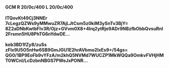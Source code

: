 #### GCM R 20/0c/400 L 20/0c/400
**ITQovKt49Cj3NNEr**<br/>**7cLegzQZWs9yMMwuZR7AjLJtCsm5z0kiM3ySnTv3BjY=**<br/>**8Z2aDNbKwtbFIv3R/Ojz+GVvm0X8+4lrq2ytRje9ADr9NBzfbObbQvsuRnl2Frsmn5HU8PhTG6nYdwDE...**<br/><br/>
**keb3BD1fZy8/zuSs**<br/>**zFlx9U5O5nHw6SB9GmJGU1E2hrAVbmo2lxEs9+/54gs=**<br/>**QG0/1BP9EoFb9vYFzA/m2khQ5NVMd7WUCZP1MkWQQa9OmkvFVHjHMT0WCnI/LcDzbnNBGS7PWeJxPONR...**